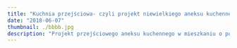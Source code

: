 ```yaml
---
title: "Kuchnia przejściowa- czyli projekt niewielkiego aneksu kuchennego"
date: "2018-06-07"
thumbnail: ./bbbb.jpg
description: "Projekt przejściowego aneksu kuchennego w mieszkaniu o pow. 70m2. Przestrzeń z jednej strony została przymknięta półwyspem, dzięki czemu udało się uzyskać dodatkowy blat roboczy. Całość zabudowy meblowej, ze względu na układ przejściowy została podzielona na dwie strefy&#58; po prawej stronie od wejścia strefę wysokiej zabudowy do przechowywania, natomiast po lewej stronie strefę gotowania."
---
```

